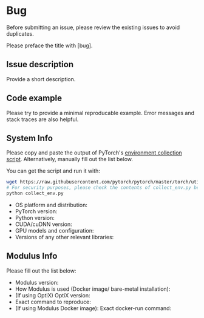 # Bug

Before submitting an issue, please review the existing issues to avoid duplicates.

Please preface the title with [bug].

## Issue description

Provide a short description.

## Code example

Please try to provide a minimal reproducable example.
Error messages and stack traces are also helpful.

## System Info

Please copy and paste the output of PyTorch's [environment collection script](https://raw.githubusercontent.com/pytorch/pytorch/master/torch/utils/collect_env.py).
Alternatively, manually fill out the list below.

You can get the script and run it with:

```bash
wget https://raw.githubusercontent.com/pytorch/pytorch/master/torch/utils/collect_env.py
# For security purposes, please check the contents of collect_env.py before running it.
python collect_env.py
```

- OS platform and distribution:
- PyTorch version:
- Python version:
- CUDA/cuDNN version:
- GPU models and configuration:
- Versions of any other relevant libraries:

## Modulus Info

Please fill out the list below:

- Modulus version:
- How Modulus is used (Docker image/ bare-metal installation):
- (If using OptiX) OptiX version:
- Exact command to reproduce:
- (If using Modulus Docker image): Exact docker-run command:
